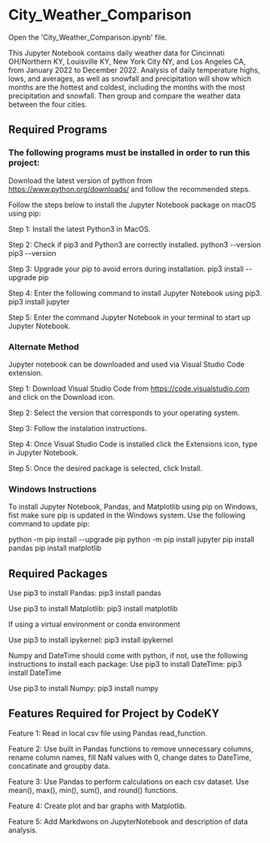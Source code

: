 # City_Weather_Comparison
Open the 'City_Weather_Comparison.ipynb' file.

This Jupyter Notebook contains daily weather data for Cincinnati OH/Northern KY, Louisville KY, New York City NY, and Los Angeles CA, from January 2022 to December 2022. Analysis of daily temperature highs, lows, and averages, as well as snowfall and precipitation will show which months are the hottest and coldest, including the months with the most precipitation and snowfall. Then group and compare the weather data between the four cities. 

## Required Programs
### The following programs must be installed in order to run this project:
Download the latest version of python from https://www.python.org/downloads/ and follow the recommended steps. 

Follow the steps below to install the Jupyter Notebook package on macOS using pip:

Step 1: Install the latest Python3 in MacOS.

Step 2: Check if pip3 and Python3 are correctly installed. python3 --version pip3 --version

Step 3: Upgrade your pip to avoid errors during installation. pip3 install --upgrade pip

Step 4: Enter the following command to install Jupyter Notebook using pip3. pip3 install jupyter

Step 5: Enter the command Jupyter Notebook in your terminal to start up Jupyter Notebook.

### Alternate Method
Jupyter notebook can be downloaded and used via Visual Studio Code extension.

Step 1: Download Visual Studio Code from https://code.visualstudio.com and click on the Download icon.

Step 2: Select the version that corresponds to your operating system.

Step 3: Follow the instalation instructions.

Step 4: Once Visual Studio Code is installed click the Extensions icon, type in Jupyter Notebook.

Step 5: Once the desired package is selected, click Install.

### Windows Instructions
To install Jupyter Notebook, Pandas, and Matplotlib using pip on Windows, fist make sure pip is updated in the Windows system.
Use the following command to update pip: 

python -m pip install --upgrade pip python -m pip install jupyter pip install pandas pip install matplotlib

## Required Packages
Use pip3 to install Pandas:
pip3 install pandas

Use pip3 to install Matplotlib:
pip3 install matplotlib

If using a virtual environment or conda environment

Use pip3 to install ipykernel:
pip3 install ipykernel

Numpy and DateTime should come with python, if not, use the following instructions to install each package:
Use pip3 to install DateTime:
pip3 install DateTime

Use pip3 to install Numpy:
pip3 install numpy

## Features Required for Project by CodeKY
Feature 1: Read in local csv file using Pandas read_function.

Feature 2: Use built in Pandas functions to remove unnecessary columns, rename column names, fill NaN values with 0, change dates to DateTime, concatinate and groupby data.

Feature 3: Use Pandas to perform calculations on each csv dataset. Use mean(), max(), min(), sum(), and round() functions.

Feature 4: Create plot and bar graphs with Matplotlib.

Feature 5: Add Markdwons on JupyterNotebook and description of data analysis.
